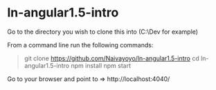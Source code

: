 # ln-angular1.5-intro

Go to the directory you wish to clone this into (C:\Dev for example)

From a command line run the following commands:

> git clone https://github.com/Naivayoyo/ln-angular1.5-intro
> cd ln-angular1.5-intro
> npm install
> npm start

Go to your browser and point to => http://localhost:4040/
